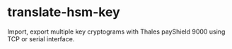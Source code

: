 # translate-hsm-key
Import, export multiple key cryptograms with Thales payShield 9000 using TCP or serial interface.  
